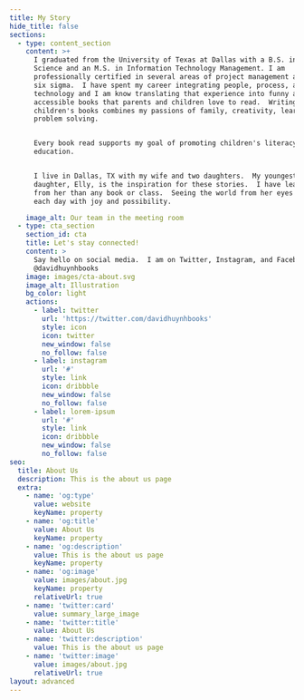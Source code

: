 ```yaml
---
title: My Story
hide_title: false
sections:
  - type: content_section
    content: >+
      I graduated from the University of Texas at Dallas with a B.S. in Computer
      Science and an M.S. in Information Technology Management. I am
      professionally certified in several areas of project management and lean
      six sigma.  I have spent my career integrating people, process, and
      technology and I am know translating that experience into funny and
      accessible books that parents and children love to read.  Writing
      children's books combines my passions of family, creativity, learning, and
      problem solving.


      Every book read supports my goal of promoting children's literacy and
      education.


      I live in Dallas, TX with my wife and two daughters.  My youngest
      daughter, Elly, is the inspiration for these stories.  I have learned more
      from her than any book or class.  Seeing the world from her eyes fills
      each day with joy and possibility.

    image_alt: Our team in the meeting room
  - type: cta_section
    section_id: cta
    title: Let's stay connected!
    content: >
      Say hello on social media.  I am on Twitter, Instagram, and Facebook.
      @davidhuynhbooks
    image: images/cta-about.svg
    image_alt: Illustration
    bg_color: light
    actions:
      - label: twitter
        url: 'https://twitter.com/davidhuynhbooks'
        style: icon
        icon: twitter
        new_window: false
        no_follow: false
      - label: instagram
        url: '#'
        style: link
        icon: dribbble
        new_window: false
        no_follow: false
      - label: lorem-ipsum
        url: '#'
        style: link
        icon: dribbble
        new_window: false
        no_follow: false
seo:
  title: About Us
  description: This is the about us page
  extra:
    - name: 'og:type'
      value: website
      keyName: property
    - name: 'og:title'
      value: About Us
      keyName: property
    - name: 'og:description'
      value: This is the about us page
      keyName: property
    - name: 'og:image'
      value: images/about.jpg
      keyName: property
      relativeUrl: true
    - name: 'twitter:card'
      value: summary_large_image
    - name: 'twitter:title'
      value: About Us
    - name: 'twitter:description'
      value: This is the about us page
    - name: 'twitter:image'
      value: images/about.jpg
      relativeUrl: true
layout: advanced
---
```

